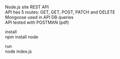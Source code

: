 Node.js site REST API </br>
API has 5 routes: GET, GET, POST, PATCH and DELETE </br>
Mongoose used in API DB queries </br>
API tested with POSTMAN (pdf)</br>

install </br>
npm install node

run </br>
node index.js